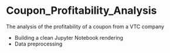 # Coupon_Profitability_Analysis
The analysis of the profitability of a coupon from a VTC company

* Building a clean Jupyter Notebook rendering
* Data preprocessing 
